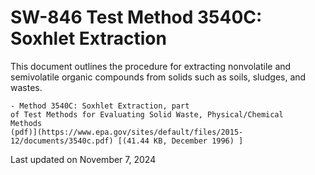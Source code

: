 
# SW-846 Test Method 3540C: Soxhlet Extraction  


This document outlines the procedure for extracting nonvolatile and
semivolatile organic compounds from solids such as soils, sludges, and
wastes.

    - Method 3540C: Soxhlet Extraction, part
    of Test Methods for Evaluating Solid Waste, Physical/Chemical
    Methods
    (pdf)](https://www.epa.gov/sites/default/files/2015-12/documents/3540c.pdf) [(41.44 KB, December 1996) ] 

Last updated on November 7, 2024

